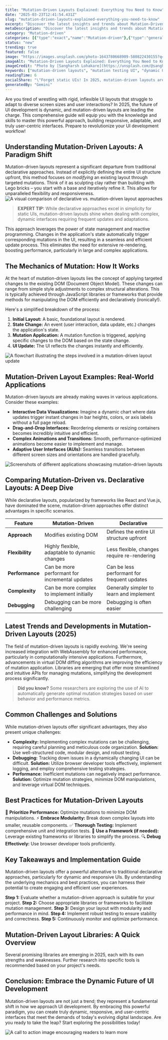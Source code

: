 ```yaml
---
title: "Mutation-Driven Layouts Explained: Everything You Need to Know"
date: "2025-03-23T12:41:54.431Z"
slug: "mutation-driven-layouts-explained-everything-you-need-to-know"
excerpt: "Discover the latest insights and trends about Mutation-Driven Layouts. This comprehensive guide covers everything you need to know about Mutation-Driven Layouts in 2025."
metaDescription: "Discover the latest insights and trends about Mutation-Driven Layouts. This comprehensive guide covers everything you need to know about Mutation-Driven La..."
category: "Mutation-driven"
categories: [{"type":"exact","name":"Mutation-driven"},{"type":"general","name":"Computer Science"},{"type":"medium","name":"User Interfaces"},{"type":"specific","name":"Web Development"},{"type":"niche","name":"React"}]
status: "new"
trending: true
featured: false
image: "https://images.unsplash.com/photo-1643780668909-580822430155?q=85&w=1200&fit=max&fm=webp&auto=compress"
imageAlt: "Mutation-Driven Layouts Explained: Everything You Need to Know"
imageCredit: "Photo by [Sangharsh Lohakare](https://unsplash.com/@sangharsh_l) on Unsplash"
keywords: ["mutation-driven layouts", "mutation testing UI", "dynamic UI layouts", "responsive design mutation", "mutation-driven layout examples", "best practices mutation-driven layouts", "learn mutation-driven layouts", "mutation-driven layout libraries", "compare mutation-driven vs declarative layouts", "hire mutation-driven layout developer"]
readingTime: 6
socialShare: "\"Forget static UIs! In 2025, mutation-driven layouts are revolutionizing UI development, creating dynamic interfaces that adapt seamlessly to any screen or interaction.\""
generatedBy: "Gemini"
---
```




Are you tired of wrestling with rigid, inflexible UI layouts that struggle to adapt to diverse screen sizes and user interactions?  In 2025, the future of UI development is dynamic, and mutation-driven layouts are leading the charge. This comprehensive guide will equip you with the knowledge and skills to master this powerful approach, building responsive, adaptable, and truly user-centric interfaces.  Prepare to revolutionize your UI development workflow!

## Understanding Mutation-Driven Layouts: A Paradigm Shift

Mutation-driven layouts represent a significant departure from traditional declarative approaches. Instead of explicitly defining the entire UI structure upfront, this method focuses on *modifying* an existing layout through targeted mutations. Think of it as sculpting clay rather than building with Lego bricks – you start with a base and iteratively refine it.  This allows for unparalleled flexibility and responsiveness.  ![A visual comparison of declarative vs. mutation-driven layout approaches](https://images.unsplash.com/photo-1643780668909-580822430155?q=85&w=1200&fit=max&fm=webp&auto=compress)

> **EXPERT TIP:** While declarative approaches excel in simplicity for static UIs, mutation-driven layouts shine when dealing with complex, dynamic interfaces requiring frequent updates and adaptations.

This approach leverages the power of state management and reactive programming.  Changes in the application's state automatically trigger corresponding mutations in the UI, resulting in a seamless and efficient update process.  This eliminates the need for extensive re-rendering, boosting performance, particularly in large and complex applications.

## The Mechanics of Mutation: How It Works

At the heart of mutation-driven layouts lies the concept of applying targeted changes to the existing DOM (Document Object Model). These changes can range from simple style adjustments to complex structural alterations.  This is typically achieved through JavaScript libraries or frameworks that provide methods for manipulating the DOM efficiently and declaratively (ironically!).

Here's a simplified breakdown of the process:

1. **Initial Layout:** A basic, foundational layout is rendered.
2. **State Change:** An event (user interaction, data update, etc.) changes the application's state.
3. **Mutation Application:** A mutation function is triggered, applying specific changes to the DOM based on the state change.
4. **UI Update:** The UI reflects the changes instantly and efficiently.

![A flowchart illustrating the steps involved in a mutation-driven layout update](https://images.unsplash.com/photo-1643205231393-383b1824210d?q=85&w=1200&fit=max&fm=webp&auto=compress)

## Mutation-Driven Layout Examples: Real-World Applications

Mutation-driven layouts are already making waves in various applications.  Consider these examples:

* **Interactive Data Visualizations:**  Imagine a dynamic chart where data updates trigger instant changes in bar heights, colors, or axis labels without a full page reload.
* **Drag-and-Drop Interfaces:**  Reordering elements or resizing containers becomes incredibly intuitive and efficient.
* **Complex Animations and Transitions:**  Smooth, performance-optimized animations become easier to implement and manage.
* **Adaptive User Interfaces (AUIs):**  Seamless transitions between different screen sizes and orientations are handled gracefully.

![Screenshots of different applications showcasing mutation-driven layouts](https://images.unsplash.com/photo-1621361607621-aa46e79bd017?q=85&w=1200&fit=max&fm=webp&auto=compress)

## Comparing Mutation-Driven vs. Declarative Layouts: A Deep Dive

While declarative layouts, popularized by frameworks like React and Vue.js, have dominated the scene, mutation-driven approaches offer distinct advantages in specific scenarios.

| Feature          | Mutation-Driven                               | Declarative                                   |
|-----------------|-----------------------------------------------|-----------------------------------------------|
| **Approach**     | Modifies existing DOM                          | Defines the entire UI structure upfront         |
| **Flexibility**   | Highly flexible, adaptable to dynamic changes | Less flexible, changes require re-rendering     |
| **Performance**  | Can be more performant for incremental updates | Can be less performant for frequent updates     |
| **Complexity**   | Can be more complex to implement initially     | Generally simpler to learn and implement       |
| **Debugging**    | Debugging can be more challenging              | Debugging is often easier                      |

## Latest Trends and Developments in Mutation-Driven Layouts (2025)

The field of mutation-driven layouts is rapidly evolving.  We're seeing increased integration with WebAssembly for enhanced performance, particularly in computationally intensive applications.  Furthermore, advancements in virtual DOM diffing algorithms are improving the efficiency of mutation application.  Libraries are emerging that offer more streamlined and intuitive APIs for managing mutations, simplifying the development process significantly.

> **Did you know?** Some researchers are exploring the use of AI to automatically generate optimal mutation strategies based on user behavior and performance metrics.

## Common Challenges and Solutions

While mutation-driven layouts offer significant advantages, they also present unique challenges:

* **Complexity:** Implementing complex mutations can be challenging, requiring careful planning and meticulous code organization.  **Solution:** Use well-structured code, modular design, and robust testing.
* **Debugging:** Tracking down issues in a dynamically changing UI can be difficult.  **Solution:** Utilize browser developer tools effectively, implement logging, and employ comprehensive testing strategies.
* **Performance:** Inefficient mutations can negatively impact performance.  **Solution:** Optimize mutation strategies, minimize DOM manipulations, and leverage virtual DOM techniques.

## Best Practices for Mutation-Driven Layouts

🔑 **Prioritize Performance:** Optimize mutations to minimize DOM manipulations.
⚡ **Embrace Modularity:** Break down complex layouts into smaller, reusable components.
✅ **Thorough Testing:** Implement comprehensive unit and integration tests.
🧱 **Use a Framework (if needed):** Leverage existing frameworks or libraries to simplify the process.
🔍 **Debug Effectively:**  Use browser developer tools proficiently.

## Key Takeaways and Implementation Guide

Mutation-driven layouts offer a powerful alternative to traditional declarative approaches, particularly for dynamic and responsive UIs.  By understanding the underlying mechanics and best practices, you can harness their potential to create engaging and efficient user experiences.

**Step 1:**  Evaluate whether a mutation-driven approach is suitable for your project.
**Step 2:**  Choose appropriate libraries or frameworks to facilitate mutation management.
**Step 3:**  Design your layout with modularity and performance in mind.
**Step 4:**  Implement robust testing to ensure stability and correctness.
**Step 5:**  Continuously monitor and optimize performance.

##  Mutation-Driven Layout Libraries: A Quick Overview

Several promising libraries are emerging in 2025, each with its own strengths and weaknesses. Further research into specific tools is recommended based on your project's needs.

## Conclusion: Embrace the Dynamic Future of UI Development

Mutation-driven layouts are not just a trend; they represent a fundamental shift in how we approach UI development.  By embracing this powerful paradigm, you can create truly dynamic, responsive, and user-centric interfaces that meet the demands of today's evolving digital landscape.  Are you ready to take the leap?  Start exploring the possibilities today!

![A call to action image encouraging readers to learn more](https://images.unsplash.com/photo-1521136095380-08fbd7be93c8?q=85&w=1200&fit=max&fm=webp&auto=compress)
